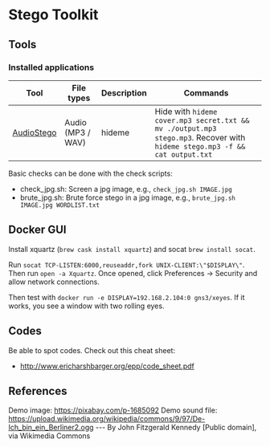 # Stego Toolkit

## Tools

### Installed applications

|Tool          |File types                |Description       |Commands    |
|--------------|--------------------------|------------------|------------|
|[AudioStego](https://github.com/danielcardeenas/AudioStego)|Audio (MP3 / WAV)| hideme | Hide with `hideme cover.mp3 secret.txt && mv ./output.mp3 stego.mp3`. Recover with `hideme stego.mp3 -f && cat output.txt` |


Basic checks can be done with the check scripts:
- check_jpg.sh: Screen a jpg image, e.g., `check_jpg.sh IMAGE.jpg`
- brute_jpg.sh: Brute force stego in a jpg image, e.g., `brute_jpg.sh IMAGE.jpg WORDLIST.txt`

## Docker GUI

Install xquartz (`brew cask install xquartz`) and socat `brew install socat`.

Run `socat TCP-LISTEN:6000,reuseaddr,fork UNIX-CLIENT:\"$DISPLAY\"`.
Then run `open -a Xquartz`.
Once opened, click Preferences -> Security and allow network connections.

Then test with `docker run -e DISPLAY=192.168.2.104:0 gns3/xeyes`.
If it works, you see a window with two rolling eyes.


## Codes

Be able to spot codes. Check out this cheat sheet:
- http://www.ericharshbarger.org/epp/code_sheet.pdf


## References

Demo image: https://pixabay.com/p-1685092
Demo sound file: https://upload.wikimedia.org/wikipedia/commons/9/97/De-Ich_bin_ein_Berliner2.ogg --- By John Fitzgerald Kennedy [Public domain], via Wikimedia Commons
